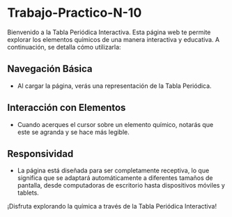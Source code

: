# Trabajo-Practico-N-10

Bienvenido a la Tabla Periódica Interactiva. Esta página web te permite explorar los elementos químicos de una manera interactiva y educativa. A continuación, se detalla cómo utilizarla:

## Navegación Básica

- Al cargar la página, verás una representación de la Tabla Periódica.

## Interacción con Elementos

- Cuando acerques el cursor sobre un elemento químico, notarás que este se agranda y se hace más legible.

## Responsividad

- La página está diseñada para ser completamente receptiva, lo que significa que se adaptará automáticamente a diferentes tamaños de pantalla, desde computadoras de escritorio hasta dispositivos móviles y tablets.


¡Disfruta explorando la química a través de la Tabla Periódica Interactiva!
